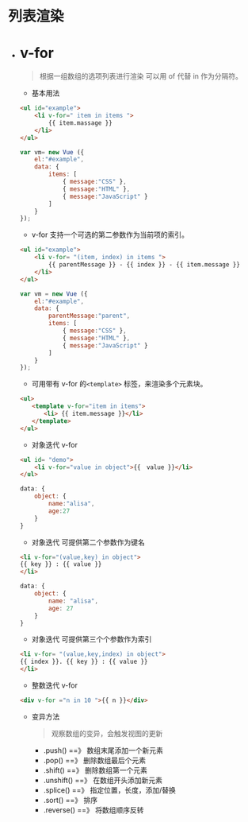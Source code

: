 # 列表渲染
- # v-for

  > 根据一组数组的选项列表进行渲染 可以用 of 代替 in 作为分隔符。

  + 基本用法

  ```html
  <ul id="example">
      <li v-for=" item in items ">
		  {{ item.massage }}
      </li>
  </ul>
  ```

  ```Javascript
  var vm= new Vue ({
      el:"#example",
      data: {
	      items: [
              { message:"CSS" },
              { message:"HTML" },
              { message:"JavaScript" }
          ]
      }
  });
  ```

  + v-for 支持一个可选的第二参数作为当前项的索引。

  ```html
  <ul id="example">
      <li v-for= "(item, index) in items ">
          {{ parentMessage }} - {{ index }} - {{ item.message }}
	  </li>
  </ul>
  ```
  ```Javascript
  var vm = new Vue ({
      el:"#example",
      data: {
          parentMessage:"parent",
		  items: [
              { message:"CSS" },
              { message:"HTML" },
              { message:"JavaScript" }
		  ]
      }
  });
  ```
  + 可用带有 v-for 的`<template>` 标签，来渲染多个元素块。

  ```html
  <ul>
  　　<template v-for="item in items">
  　　　　<li> {{ item.message }}</li>
  　　</template>
  </ul>
  ```

  + 对象迭代 v-for

  ```html
  <ul id= "demo">
      <li v-for="value in object">{{　value }}</li>
  </ul>
  ```

  ```Javascript
  data: {
      object: {
          name:"alisa",
          age:27
      }
  }
  ```

	+ 对象迭代 可提供第二个参数作为键名

  ```html
  <li v-for="(value,key) in object">
  {{ key }} : {{ value }}
  </li>
  ```
  ```Javascript
  data: {
	  object: {
		  name: "alisa",
		  age: 27
	  }
  }
  ```

	+ 对象迭代 可提供第三个个参数作为索引

	```html
	<li v-for= "(value,key,index) in object">
	{{ index }}. {{ key }} : {{ value }}
	</li>
	```

   + 整数迭代 v-for

   ```html
   <div v-for ="n in 10 ">{{ n }}</div>
   ```

   + 变异方法

     > 观察数组的变异，会触发视图的更新

	 * .push() ==》 数组末尾添加一个新元素
	 * .pop()  ==》 删除数组最后个元素
	 * .shift() ==》  删除数组第一个元素
	 * .unshift()  ==》 在数组开头添加新元素
	 * .splice()  ==》 指定位置，长度，添加/替换
	 * .sort()  ==》 排序
	 * .reverse()  ==》 将数组顺序反转



